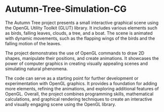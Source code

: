 # Autumn-Tree-Simulation-CG
The Autumn Tree project presents a small interactive graphical scene using the OpenGL Utility Toolkit (GLUT) library. It includes various elements such as birds, falling leaves, clouds, a tree, and a boat. The scene is animated with dynamic movements, such as the flapping wings of the birds and the falling motion of the leaves.

The project demonstrates the use of OpenGL commands to draw 2D shapes, manipulate their positions, and create animations. It showcases the power of computer graphics in creating visually appealing scenes and simulating natural phenomena.

The code can serve as a starting point for further development or experimentation with OpenGL graphics. It provides a foundation for adding more elements, refining the animations, and exploring additional features of OpenGL.
Overall, the project combines programming skills, mathematical calculations, and graphical rendering techniques to create an interactive and visually engaging scene using the OpenGL library.
